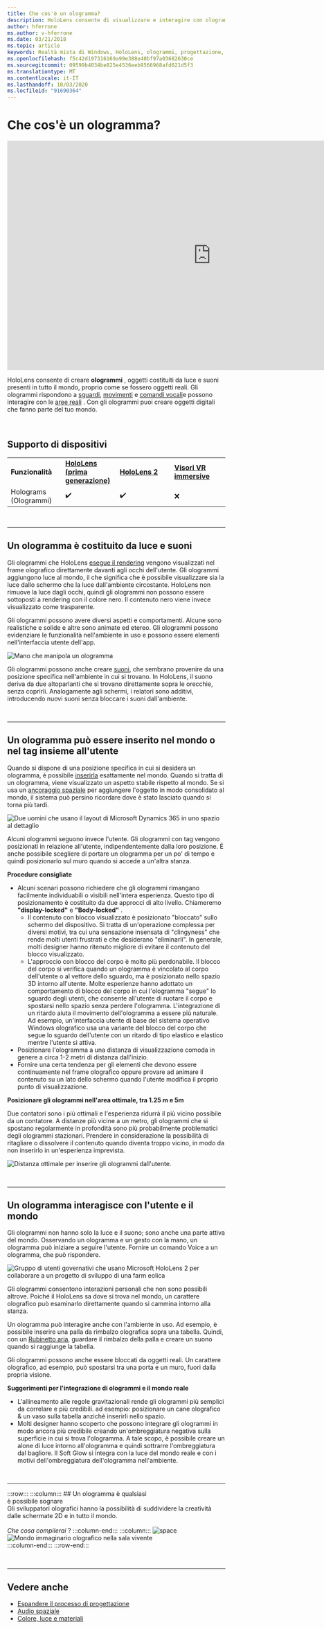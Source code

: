 ```yaml
---
title: Che cos'è un ologramma?
description: HoloLens consente di visualizzare e interagire con ologrammi tridimensionali, oggetti di luce e suoni presenti in tutto il mondo.
author: hferrone
ms.author: v-hferrone
ms.date: 03/21/2018
ms.topic: article
keywords: Realtà mista di Windows, HoloLens, ologrammi, progettazione, interazione
ms.openlocfilehash: f5c42d197316169a99e388e40bf97a03682630ce
ms.sourcegitcommit: 09599b4034be825e4536eeb9566968afd021d5f3
ms.translationtype: MT
ms.contentlocale: it-IT
ms.lasthandoff: 10/03/2020
ms.locfileid: "91690364"
---
```

# <a name="what-is-a-hologram"></a>Che cos'è un ologramma?

<iframe width="940" height="530" src="https://www.youtube.com/embed/MVXH5V8MVQo" frameborder="0" allow="accelerometer; autoplay; encrypted-media; gyroscope; picture-in-picture" allowfullscreen></iframe>


HoloLens consente di creare **ologrammi** , oggetti costituiti da luce e suoni presenti in tutto il mondo, proprio come se fossero oggetti reali. Gli ologrammi rispondono a [sguardi](../design/gaze-and-commit.md), [movimenti](../design/gaze-and-commit.md#composite-gestures) e [comandi vocali](../design/voice-input.md)e possono interagire con le [aree reali](../design/spatial-mapping.md) . Con gli ologrammi puoi creare oggetti digitali che fanno parte del tuo mondo.

<br>


## <a name="device-support"></a>Supporto di dispositivi

<table>
    <colgroup>
    <col width="25%" />
    <col width="25%" />
    <col width="25%" />
    <col width="25%" />
    </colgroup>
    <tr>
        <td><strong>Funzionalità</strong></td>
        <td><a href="../hololens-hardware-details.md"><strong>HoloLens (prima generazione)</strong></a></td>
        <td><a href="https://docs.microsoft.com/hololens/hololens2-hardware"><strong>HoloLens 2</strong></td>
        <td><a href="../discover/immersive-headset-hardware-details.md"><strong>Visori VR immersive</strong></a></td>
    </tr>
     <tr>
        <td>Holograms (Ologrammi)</td>
        <td>✔️</td>
        <td>✔️</td>
        <td>❌</td>
    </tr>
</table>

<br>

---

## <a name="a-hologram-is-made-of-light-and-sound"></a>Un ologramma è costituito da luce e suoni

Gli ologrammi che HoloLens [esegue il rendering](../develop/platform-capabilities-and-apis/rendering.md) vengono visualizzati nel frame olografico direttamente davanti agli occhi dell'utente. Gli ologrammi aggiungono luce al mondo, il che significa che è possibile visualizzare sia la luce dallo schermo che la luce dall'ambiente circostante. HoloLens non rimuove la luce dagli occhi, quindi gli ologrammi non possono essere sottoposti a rendering con il colore nero. Il contenuto nero viene invece visualizzato come trasparente.

Gli ologrammi possono avere diversi aspetti e comportamenti. Alcune sono realistiche e solide e altre sono animate ed etereo. Gli ologrammi possono evidenziare le funzionalità nell'ambiente in uso e possono essere elementi nell'interfaccia utente dell'app.

![Mano che manipola un ologramma](images/hologram-hands-940px.jpg)

Gli ologrammi possono anche creare [suoni](../design/spatial-sound.md), che sembrano provenire da una posizione specifica nell'ambiente in cui si trovano. In HoloLens, il suono deriva da due altoparlanti che si trovano direttamente sopra le orecchie, senza coprirli. Analogamente agli schermi, i relatori sono additivi, introducendo nuovi suoni senza bloccare i suoni dall'ambiente.

<br>

---

## <a name="a-hologram-can-be-placed-in-the-world-or-tag-along-with-you"></a>Un ologramma può essere inserito nel mondo o nel tag insieme all'utente

Quando si dispone di una posizione specifica in cui si desidera un ologramma, è possibile [inserirla](../design/coordinate-systems.md) esattamente nel mondo. Quando si tratta di un ologramma, viene visualizzato un aspetto stabile rispetto al mondo. Se si usa un [ancoraggio spaziale](../design/coordinate-systems.md#spatial-anchors) per aggiungere l'oggetto in modo consolidato al mondo, il sistema può persino ricordare dove è stato lasciato quando si torna più tardi.

![Due uomini che usano il layout di Microsoft Dynamics 365 in uno spazio al dettaglio](images/HLS19_retailLayoutHologram_001-940px.jpg)

Alcuni ologrammi seguono invece l'utente. Gli ologrammi con tag vengono posizionati in relazione all'utente, indipendentemente dalla loro posizione. È anche possibile scegliere di portare un ologramma per un po' di tempo e quindi posizionarlo sul muro quando si accede a un'altra stanza.

**Procedure consigliate**
* Alcuni scenari possono richiedere che gli ologrammi rimangano facilmente individuabili o visibili nell'intera esperienza. Questo tipo di posizionamento è costituito da due approcci di alto livello. Chiameremo **"display-locked"** e **"Body-locked"** .
   * Il contenuto con blocco visualizzato è posizionato "bloccato" sullo schermo del dispositivo. Si tratta di un'operazione complessa per diversi motivi, tra cui una sensazione insensata di "clingyness" che rende molti utenti frustrati e che desiderano "eliminarli". In generale, molti designer hanno ritenuto migliore di evitare il contenuto del blocco visualizzato.
   * L'approccio con blocco del corpo è molto più perdonabile. Il blocco del corpo si verifica quando un ologramma è vincolato al corpo dell'utente o al vettore dello sguardo, ma è posizionato nello spazio 3D intorno all'utente. Molte esperienze hanno adottato un comportamento di blocco del corpo in cui l'ologramma "segue" lo sguardo degli utenti, che consente all'utente di ruotare il corpo e spostarsi nello spazio senza perdere l'ologramma. L'integrazione di un ritardo aiuta il movimento dell'ologramma a essere più naturale. Ad esempio, un'interfaccia utente di base del sistema operativo Windows olografico usa una variante del blocco del corpo che segue lo sguardo dell'utente con un ritardo di tipo elastico e elastico mentre l'utente si attiva.
* Posizionare l'ologramma a una distanza di visualizzazione comoda in genere a circa 1-2 metri di distanza dall'inizio.
* Fornire una certa tendenza per gli elementi che devono essere continuamente nel frame olografico oppure provare ad animare il contenuto su un lato dello schermo quando l'utente modifica il proprio punto di visualizzazione.

**Posizionare gli ologrammi nell'area ottimale, tra 1.25 m e 5m**

Due contatori sono i più ottimali e l'esperienza ridurrà il più vicino possibile da un contatore. A distanze più vicine a un metro, gli ologrammi che si spostano regolarmente in profondità sono più probabilmente problematici degli ologrammi stazionari. Prendere in considerazione la possibilità di ritagliare o dissolvere il contenuto quando diventa troppo vicino, in modo da non inserirlo in un'esperienza imprevista.

![Distanza ottimale per inserire gli ologrammi dall'utente.](images/distanceguiderendering-950px.png)

<br>

---


## <a name="a-hologram-interacts-with-you-and-your-world"></a>Un ologramma interagisce con l'utente e il mondo

Gli ologrammi non hanno solo la luce e il suono; sono anche una parte attiva del mondo. Osservando un ologramma e un gesto con la mano, un ologramma può iniziare a seguire l'utente. Fornire un comando Voice a un ologramma, che può rispondere.

![Gruppo di utenti governativi che usano Microsoft HoloLens 2 per collaborare a un progetto di sviluppo di una farm eolica](images/HLS19_governmentUtilitiesHologram_001-940px.jpg)

Gli ologrammi consentono interazioni personali che non sono possibili altrove. Poiché il HoloLens sa dove si trova nel mondo, un carattere olografico può esaminarlo direttamente quando si cammina intorno alla stanza.

Un ologramma può interagire anche con l'ambiente in uso. Ad esempio, è possibile inserire una palla da rimbalzo olografica sopra una tabella. Quindi, con un [Rubinetto aria](../design/gaze-and-commit.md#composite-gestures), guardare il rimbalzo della palla e creare un suono quando si raggiunge la tabella.

Gli ologrammi possono anche essere bloccati da oggetti reali. Un carattere olografico, ad esempio, può spostarsi tra una porta e un muro, fuori dalla propria visione.

**Suggerimenti per l'integrazione di ologrammi e il mondo reale**
* L'allineamento alle regole gravitazionali rende gli ologrammi più semplici da correlare e più credibili. ad esempio: posizionare un cane olografico & un vaso sulla tabella anziché inserirli nello spazio.
* Molti designer hanno scoperto che possono integrare gli ologrammi in modo ancora più credibile creando un'ombreggiatura negativa sulla superficie in cui si trova l'ologramma. A tale scopo, è possibile creare un alone di luce intorno all'ologramma e quindi sottrarre l'ombreggiatura dal bagliore. Il Soft Glow si integra con la luce del mondo reale e con i motivi dell'ombreggiatura dell'ologramma nell'ambiente.

<br>

---

:::row:::
    :::column:::
        ## <a name="a-hologram-is-whatever-bryou-can-dream-upbr"></a>Un ologramma è qualsiasi <br>è possibile sognare<br>
        Gli sviluppatori olografici hanno la possibilità di suddividere la creatività dalle schermate 2D e in tutto il mondo.<br><br>
        *Che cosa compilerai* ?
    :::column-end:::
        :::column:::
        ![space](images/spacer-20x582.png)<br>
       ![Mondo immaginario olografico nella sala vivente](images/designoverview.jpg)<br>
    :::column-end:::
:::row-end:::

<br>

---


## <a name="see-also"></a>Vedere anche
* [Espandere il processo di progettazione](case-study-expanding-the-design-process-for-mixed-reality.md)
* [Audio spaziale](../design/spatial-sound.md)
* [Colore, luce e materiali](../color,-light-and-materials.md)
